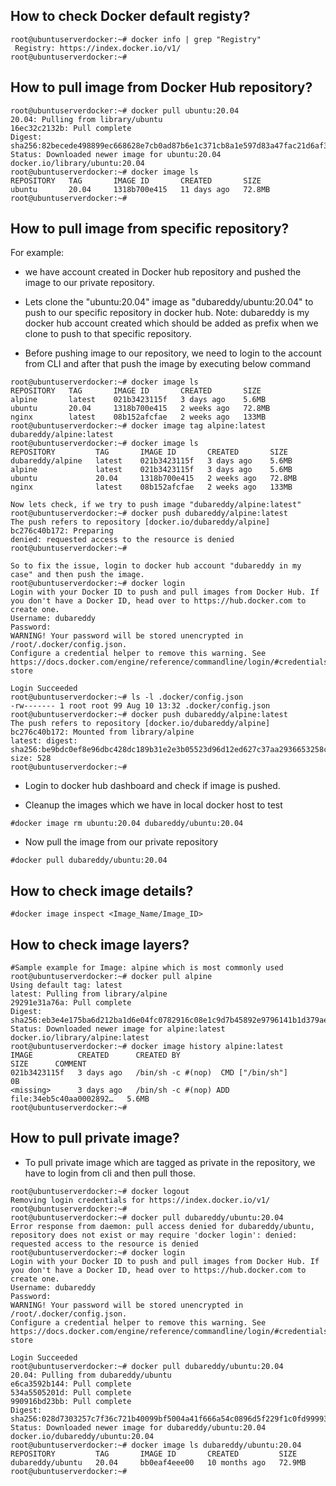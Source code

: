 ## How to check Docker default registy?
```
root@ubuntuserverdocker:~# docker info | grep "Registry"
 Registry: https://index.docker.io/v1/
root@ubuntuserverdocker:~#
```

## How to pull image from Docker Hub repository?
```
root@ubuntuserverdocker:~# docker pull ubuntu:20.04
20.04: Pulling from library/ubuntu
16ec32c2132b: Pull complete
Digest: sha256:82becede498899ec668628e7cb0ad87b6e1c371cb8a1e597d83a47fac21d6af3
Status: Downloaded newer image for ubuntu:20.04
docker.io/library/ubuntu:20.04
root@ubuntuserverdocker:~# docker image ls
REPOSITORY   TAG       IMAGE ID       CREATED       SIZE
ubuntu       20.04     1318b700e415   11 days ago   72.8MB
root@ubuntuserverdocker:~#
```

## How to pull image from specific repository?
For example:
- we have account created in Docker hub repository and pushed the image to our private repository.

- Lets clone the "ubuntu:20.04" image as "dubareddy/ubuntu:20.04" to push to our specific repository in docker hub.
Note: dubareddy is my docker hub account created which should be added as prefix when we clone to push to that specific repository.

- Before pushing image to our repository, we need to login to the account from CLI and after that push the image by executing below command
```
root@ubuntuserverdocker:~# docker image ls
REPOSITORY   TAG       IMAGE ID       CREATED       SIZE
alpine       latest    021b3423115f   3 days ago    5.6MB
ubuntu       20.04     1318b700e415   2 weeks ago   72.8MB
nginx        latest    08b152afcfae   2 weeks ago   133MB
root@ubuntuserverdocker:~# docker image tag alpine:latest dubareddy/alpine:latest
root@ubuntuserverdocker:~# docker image ls
REPOSITORY         TAG       IMAGE ID       CREATED       SIZE
dubareddy/alpine   latest    021b3423115f   3 days ago    5.6MB
alpine             latest    021b3423115f   3 days ago    5.6MB
ubuntu             20.04     1318b700e415   2 weeks ago   72.8MB
nginx              latest    08b152afcfae   2 weeks ago   133MB

Now lets check, if we try to push image "dubareddy/alpine:latest"
root@ubuntuserverdocker:~# docker push dubareddy/alpine:latest
The push refers to repository [docker.io/dubareddy/alpine]
bc276c40b172: Preparing
denied: requested access to the resource is denied
root@ubuntuserverdocker:~#

So to fix the issue, login to docker hub account "dubareddy in my case" and then push the image.
root@ubuntuserverdocker:~# docker login
Login with your Docker ID to push and pull images from Docker Hub. If you don't have a Docker ID, head over to https://hub.docker.com to create one.
Username: dubareddy
Password:
WARNING! Your password will be stored unencrypted in /root/.docker/config.json.
Configure a credential helper to remove this warning. See
https://docs.docker.com/engine/reference/commandline/login/#credentials-store

Login Succeeded
root@ubuntuserverdocker:~# ls -l .docker/config.json
-rw------- 1 root root 99 Aug 10 13:32 .docker/config.json
root@ubuntuserverdocker:~# docker push dubareddy/alpine:latest
The push refers to repository [docker.io/dubareddy/alpine]
bc276c40b172: Mounted from library/alpine
latest: digest: sha256:be9bdc0ef8e96dbc428dc189b31e2e3b05523d96d12ed627c37aa2936653258c size: 528
root@ubuntuserverdocker:~#
```
- Login to docker hub dashboard and check if image is pushed.

- Cleanup the images which we have in local docker host to test
```
#docker image rm ubuntu:20.04 dubareddy/ubuntu:20.04
```
- Now pull the image from our private repository
```
#docker pull dubareddy/ubuntu:20.04
```

## How to check image details?
```
#docker image inspect <Image_Name/Image_ID>
```

## How to check image layers?
```
#Sample example for Image: alpine which is most commonly used
root@ubuntuserverdocker:~# docker pull alpine
Using default tag: latest
latest: Pulling from library/alpine
29291e31a76a: Pull complete
Digest: sha256:eb3e4e175ba6d212ba1d6e04fc0782916c08e1c9d7b45892e9796141b1d379ae
Status: Downloaded newer image for alpine:latest
docker.io/library/alpine:latest
root@ubuntuserverdocker:~# docker image history alpine:latest
IMAGE          CREATED      CREATED BY                                      SIZE      COMMENT
021b3423115f   3 days ago   /bin/sh -c #(nop)  CMD ["/bin/sh"]              0B
<missing>      3 days ago   /bin/sh -c #(nop) ADD file:34eb5c40aa0002892…   5.6MB
root@ubuntuserverdocker:~#
```

## How to pull private image?
- To pull private image which are tagged as private in the repository, we have to login from cli and then pull those.
```
root@ubuntuserverdocker:~# docker logout
Removing login credentials for https://index.docker.io/v1/
root@ubuntuserverdocker:~#
root@ubuntuserverdocker:~# docker pull dubareddy/ubuntu:20.04
Error response from daemon: pull access denied for dubareddy/ubuntu, repository does not exist or may require 'docker login': denied: requested access to the resource is denied
root@ubuntuserverdocker:~# docker login
Login with your Docker ID to push and pull images from Docker Hub. If you don't have a Docker ID, head over to https://hub.docker.com to create one.
Username: dubareddy
Password:
WARNING! Your password will be stored unencrypted in /root/.docker/config.json.
Configure a credential helper to remove this warning. See
https://docs.docker.com/engine/reference/commandline/login/#credentials-store

Login Succeeded
root@ubuntuserverdocker:~# docker pull dubareddy/ubuntu:20.04
20.04: Pulling from dubareddy/ubuntu
e6ca3592b144: Pull complete
534a5505201d: Pull complete
990916bd23bb: Pull complete
Digest: sha256:028d7303257c7f36c721b40099bf5004a41f666a54c0896d5f229f1c0fd99993
Status: Downloaded newer image for dubareddy/ubuntu:20.04
docker.io/dubareddy/ubuntu:20.04
root@ubuntuserverdocker:~# docker image ls dubareddy/ubuntu:20.04
REPOSITORY         TAG       IMAGE ID       CREATED         SIZE
dubareddy/ubuntu   20.04     bb0eaf4eee00   10 months ago   72.9MB
root@ubuntuserverdocker:~#
```